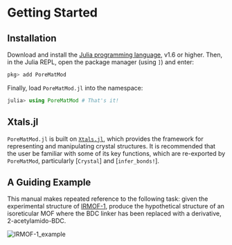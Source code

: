 # Getting Started

## Installation

Download and install the [Julia programming language](https://julialang.org/), v1.6 or higher.
Then, in the Julia REPL, open the package manager (using `]`) and enter:

```julia
pkg> add PoreMatMod
```

Finally, load `PoreMatMod.jl` into the namespace:

```julia
julia> using PoreMatMod # That's it!
```

## Xtals.jl

`PoreMatMod.jl` is built on [`Xtals.jl`](https://github.com/SimonEnsemble/Xtals.jl), which provides the framework for representing and manipulating crystal structures. 
It is recommended that the user be familiar with some of its key functions, which are re-exported by `PoreMatMod`, particularly [`Crystal`] and [`infer_bonds!`].


## A Guiding Example

This manual makes repeated reference to the following task: given the experimental structure of [IRMOF-1](../../../assets/start/IRMOF-1.cif), produce the hypothetical structure of an isoreticular MOF where the BDC linker has been replaced with a derivative, 2-acetylamido-BDC.

![IRMOF-1_example](../../assets/start/example1.png)
